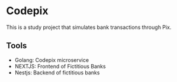 # Codepix

This is a study project that simulates bank transactions through Pix.

## Tools

- Golang: Codepix microservice
- NEXTJS: Frontend of Fictitious Banks
- Nestjs: Backend of fictitious banks